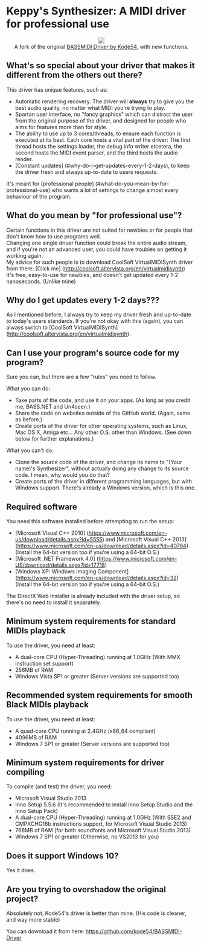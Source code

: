 ﻿# Keppy's Synthesizer: A MIDI driver for professional use
<p align="center">
  <a href="http://www.softpedia.com/get/Multimedia/Audio/Audio-Mixers-Synthesizers/Keppys-Synthesizer.shtml#status"><img src="http://s1.softpedia-static.com/_img/sp100clean.png" /></a>
  <br>
  A fork of the original <a href="https://github.com/kode54/BASSMIDI-Driver">BASSMIDI Driver by Kode54</a>, with new functions.
</p>

## What's so special about your driver that makes it different from the others out there?
This driver has unique features, such as:
- Automatic rendering recovery. The driver will **always** try to give you the best audio quality, no matter what MIDI you're trying to play.
- Spartan user interface, no "fancy graphics" which can distract the user from the original purpose of the driver, and designed for people who aims for features more than for style.
- The ability to use up to 3 cores/threads, to ensure each function is executed at its best. Each core hosts a vital part of the driver: The first thread hosts the settings loader, the debug info writer etcetera, the second hosts the MIDI event parser, and the third hosts the audio render.
- [Constant updates] (#why-do-i-get-updates-every-1-2-days), to keep the driver fresh and always up-to-date to users requests.

It's meant for [professional people] (#what-do-you-mean-by-for-professional-use) who wants a lot of settings to change almost every behaviour of the program.

## What do you mean by "for professional use"?
Certain functions in this driver are not suited for newbies or for people that don't know how to use programs well.
<br>
Changing one single driver function could break the entire audio stream, and if you're not an advanced user, you could have troubles on getting it working again.
<br>
My advice for such people is to download CoolSoft VirtualMIDISynth driver from there: [Click me] (http://coolsoft.altervista.org/en/virtualmidisynth)
<br>
It's free, easy-to-use for newbies, and doesn't get updated every 1-2 nanoseconds. (Unlike mine)

## Why do I get updates every 1-2 days???
As I mentioned before, I always try to keep my driver fresh and up-to-date to today's users standards.
If you're not okay with this (again), you can always switch to [CoolSoft VirtualMIDISynth] (http://coolsoft.altervista.org/en/virtualmidisynth).

## Can I use your program's source code for my program?
Sure you can, but there are a few "rules" you need to follow.

What you can do:
- Take parts of the code, and use it on your apps. (As long as you credit me, BASS.NET and Un4seen.)
- Share the code on websites outside of the GitHub world. (Again, same as before.)
- Create ports of the driver for other operating systems, such as Linux, Mac OS X, Amiga etc... Any other O.S. other than Windows. (See down below for further explanations.)

What you can't do:
- Clone the source code of the driver, and change its name to "(Your name)'s Synthesizer", without actually doing any change to its source code. I mean, why would you do that?
- Create ports of the driver in different programming languages, but with Windows support. There's already a Windows version, which is this one.

## Required software
You need this software installed before attempting to run the setup:
- [Microsoft Visual C++ 2010] (https://www.microsoft.com/en-us/download/details.aspx?id=5555) and [Microsoft Visual C++ 2013] (https://www.microsoft.com/en-us/download/details.aspx?id=40784) (Install the 64-bit version too if you're using a 64-bit O.S.)
- [Microsoft .NET Framework 4.0] (https://www.microsoft.com/en-US/download/details.aspx?id=17718)
- [Windows XP: Windows Imaging Component] (https://www.microsoft.com/en-us/download/details.aspx?id=32) (Install the 64-bit version too if you're using a 64-bit O.S.)

The DirectX Web Installer is already included with the driver setup, so there's no need to install it separately.

## Minimum system requirements for standard MIDIs playback
To use the driver, you need at least:
- A dual-core CPU (Hyper-Threading) running at 1.0GHz (With MMX instruction set support)
- 256MB of RAM
- Windows Vista SP1 or greater (Server versions are supported too)

## Recommended system requirements for smooth Black MIDIs playback
To use the driver, you need at least:
- A quad-core CPU running at 2.4GHz (x86_64 compliant)
- 4096MB of RAM
- Windows 7 SP1 or greater (Server versions are supported too)

## Minimum system requirements for driver compiling
To compile (and test) the driver, you need:
- Microsoft Visual Studio 2013
- Inno Setup 5.5.6 (It's recommended to install Inno Setup Studio and the Inno Setup Pack)
- A dual-core CPU (Hyper-Threading) running at 1.0GHz (With SSE2 and CMPXCHG16b instructions support, for Microsoft Visual Studio 2013)
- 768MB of RAM (for both soundfonts and Microsoft Visual Studio 2013)
- Windows 7 SP1 or greater (Otherwise, no VS2013 for you)

## Does it support Windows 10?
Yes it does.

## Are you trying to overshadow the original project?
Absolutely not, Kode54's driver is better than mine. (His code is cleaner, and way more stable)

You can download it from here: https://github.com/kode54/BASSMIDI-Driver
